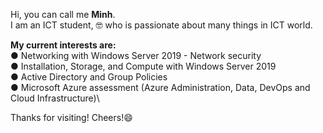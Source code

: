 Hi, you can call me **Minh**.\
I am an ICT student, 🤓  who is passionate about many things in ICT world.

**My current interests are:**\
● Networking with Windows Server 2019 - Network security\
● Installation, Storage, and Compute with Windows Server 2019\
● Active Directory and Group Policies\
● Microsoft Azure assessment (Azure Administration, Data, DevOps and Cloud 
Infrastructure)\
<!--● Linux (LPI 1 & LPI 2)

**My goals for 2023:**\
● Speak Finnish everyday\
● Complete Linux course on TestOut\
● Develop Python skills with 100 Days Of Python-->

Thanks for visiting! Cheers!😄


<!--
**lytrieuminh/lytrieuminh** is a ✨ _special_ ✨ repository because its `README.md` (this file) appears on your GitHub profile.

Here are some ideas to get you started:

- 🔭 I’m currently working on ...
- 🌱 I’m currently learning ...
- 👯 I’m looking to collaborate on ...
- 🤔 I’m looking for help with ...
- 💬 Ask me about ...
- 📫 How to reach me: ...
- 😄 Pronouns: ...
- ⚡ Fun fact: ...
-->
